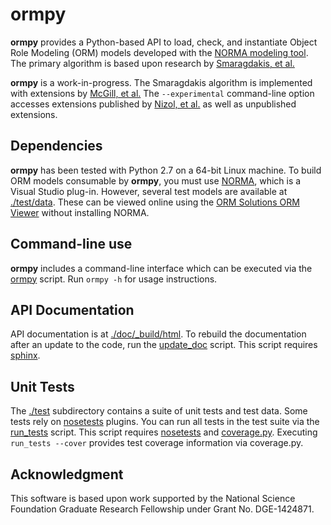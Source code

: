 # ormpy
**ormpy** provides a Python-based API to load, check, and instantiate 
Object Role Modeling (ORM) models developed with the [NORMA modeling tool](http://sourceforge.net/projects/orm/).
The primary algorithm is based upon research by [Smaragdakis, et al.](http://dl.acm.org/citation.cfm?id=1507652)

**ormpy** is a work-in-progress.  The Smaragdakis algorithm
is implemented with extensions by [McGill, et al.](http://dl.acm.org/citation.cfm?id=2001428)
The `--experimental` command-line option accesses extensions published by [Nizol, et al.](http://dl.acm.org/citation.cfm?id=2593771)
as well as unpublished extensions.

## Dependencies
**ormpy** has been tested with Python 2.7 on a 64-bit Linux machine.  To 
build ORM models consumable by **ormpy**, you must use [NORMA](http://sourceforge.net/projects/orm/),
which is a Visual Studio plug-in.  However, several test models are available at 
[./test/data](./test/data).  These can be viewed online using the [ORM Solutions ORM Viewer](http://ormsolutions.com/tools/orm.aspx) 
without installing NORMA.

## Command-line use
**ormpy** includes a command-line interface which can be executed via the
[ormpy](./ormpy) script.  Run `ormpy -h` for usage instructions.

## API Documentation
API documentation is at [./doc/_build/html](./doc/_build/html).  To rebuild the 
documentation after an update to the code, run the [update_doc](./update_doc) 
script.  This script requires [sphinx](http://sphinx-doc.org/man/sphinx-apidoc.html).

## Unit Tests
The [./test](./test) subdirectory contains a suite of unit tests and test data.
Some tests rely on [nosetests](https://nose.readthedocs.org/en/latest/) plugins.
You can run all tests in the test suite via the [run_tests](./run_tests) script.
This script requires [nosetests](https://nose.readthedocs.org/en/latest/) and [coverage.py](http://nedbatchelder.com/code/coverage/).
Executing `run_tests --cover` provides test coverage information via coverage.py.

## Acknowledgment
This software is based upon work supported by the National Science Foundation Graduate Research Fellowship 
under Grant No. DGE-1424871.

